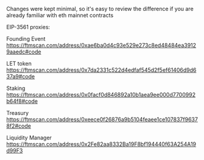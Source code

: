 Changes were kept minimal, so it's easy to review the difference if you are already familiar with eth mainnet contracts

EIP-3561 proxies:

Founding Event https://ftmscan.com/address/0xae6ba0d4c93e529e273c8ed48484ea39129aaedc#code

LET token https://ftmscan.com/address/0x7da2331c522d4edfaf545d2f5ef61406d9d637a9#code

Staking https://ftmscan.com/address/0x0facf0d846892a10b1aea9ee000d7700992b64f8#code

Treasury https://ftmscan.com/address/0xeece0f26876a9b5104feaee1ce107837f96378f2#code

Liquidity Manager https://ftmscan.com/address/0x2Fe82aa8332Ba19F8bf194440f63A254A19d99F3
